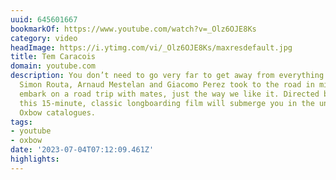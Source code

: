 ```yaml
---
uuid: 645601667
bookmarkOf: https://www.youtube.com/watch?v=_Olz6OJE8Ks
category: video
headImage: https://i.ytimg.com/vi/_Olz6OJE8Ks/maxresdefault.jpg
title: Tem Caracois
domain: youtube.com
description: You don’t need to go very far to get away from everything. Mathieu Maréchal,
  Simon Routa, Arnaud Mestelan and Giacomo Perez took to the road in mid-summer to
  embark on a road trip with mates, just the way we like it. Directed by Alex Heitler,
  this 15-minute, classic longboarding film will submerge you in the universe of 1990s
  Oxbow catalogues.
tags:
- youtube
- oxbow
date: '2023-07-04T07:12:09.461Z'
highlights:
---
```



